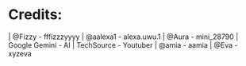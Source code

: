 # Credits:
| @Fizzy - fffizzzyyyy
| @aalexa1 - alexa.uwu.1
| @Aura - mini_28790
| Google Gemini - AI
| TechSource - Youtuber
| @amia - aamia
| @Eva - xyzeva
